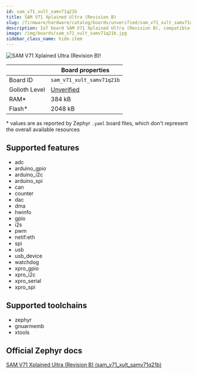 ```yaml
---
id: sam_v71_xult_samv71q21b
title: SAM V71 Xplained Ultra (Revision B)
slug: /firmware/hardware/catalog/boards/unverified/sam_v71_xult_samv71q21b
description: IoT board SAM V71 Xplained Ultra (Revision B), compatible with Golioth at unverified level.
image: /img/boards/sam_v71_xult_samv71q21b.jpg
sidebar_class_name: hide-item
---
```


[//]: # (This is an auto-generated file, do not edit! Changes to it will be lost upon re-generation)

![SAM V71 Xplained Ultra (Revision B)!](/img/boards/sam_v71_xult_samv71q21b.jpg "SAM V71 Xplained Ultra (Revision B)")

|                | Board properties     |
| -------------  | -------------------- |
| Board ID       | `sam_v71_xult_samv71q21b` |
| Golioth Level  | [Unverified](/firmware/hardware#unverified-boards) |
| RAM*           | 384 kB |
| Flash*         | 2048 kB |

\* values are as reported by Zephyr `.yaml` board files, which don't represent the overall available resources



## Supported features

* adc
* arduino_gpio
* arduino_i2c
* arduino_spi
* can
* counter
* dac
* dma
* hwinfo
* gpio
* i2s
* pwm
* netif:eth
* spi
* usb
* usb_device
* watchdog
* xpro_gpio
* xpro_i2c
* xpro_serial
* xpro_spi

## Supported toolchains

* zephyr
* gnuarmemb
* xtools

## Official Zephyr docs

[SAM V71 Xplained Ultra (Revision B) (sam_v71_xult_samv71q21b)](https://docs.zephyrproject.org/latest/boards/atmel/sam/sam_v71_xult/doc/index.html)
